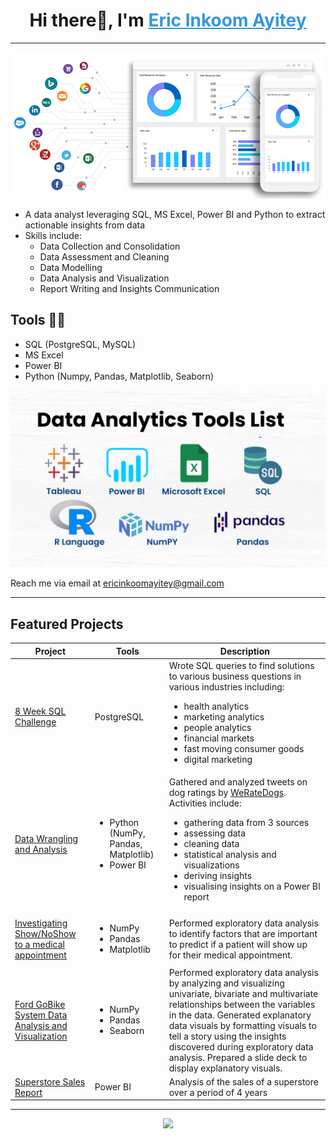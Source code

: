 <h1 align="center">
  Hi there👋, I'm 
  <a href="https://linkedin.com/in/eric-inkoom-ayitey/" style="color:#3498db;" target="_blank">
    Eric Inkoom Ayitey
  </a>
</h1>
<hr/>

<p align="center">
  <!-- Reference a GIF profile image uploaded to your repo, e.g., images/profile.gif -->
  <img src="images/Frontpage.gif" alt="Profile GIF" width="600"/>
</p>

<ul>
  <li>A data analyst leveraging SQL, MS Excel, Power BI and Python to extract actionable insights from data</li>
  <li>Skills include:
    <ul>
      <li>Data Collection and Consolidation</li>
      <li>Data Assessment and Cleaning</li>
      <li>Data Modelling</li>
      <li>Data Analysis and Visualization</li>
      <li>Report Writing and Insights Communication</li>
    </ul>
  </li>
</ul>

## Tools 👩‍💻

<ul>
  <li>SQL (PostgreSQL, MySQL)</li>
  <li>MS Excel</li>
  <li>Power BI</li>
  <li>Python (Numpy, Pandas, Matplotlib, Seaborn)</li>
</ul>

<p align="center">
  <img src="images/tools.png" width="600"/>
</p>
  Reach me via email at <a href="mailto:ericinkoomayitey@gmail.com">ericinkoomayitey@gmail.com</a>
</p>

---

## Featured Projects

<table>
  <thead>
    <tr>
      <th>Project</th>
      <th>Tools</th>
      <th>Description</th>
    </tr>
  </thead>
  <tbody>
    <tr>
      <td><a href="https://github.com/Eric-Inkoom-Ayitey/8-Week-SQL-Challenge">8 Week SQL Challenge</a></td>
      <td>PostgreSQL</td>
      <td>
        Wrote SQL queries to find solutions to various business questions in various industries including:
        <ul>
          <li>health analytics</li>
          <li>marketing analytics</li>
          <li>people analytics</li>
          <li>financial markets</li>
          <li>fast moving consumer goods</li>
          <li>digital marketing</li>
        </ul>
      </td>
    </tr>
    <tr>
      <td><a href="https://github.com/Eric-Inkoom-Ayitey/data-wrangling-analysis">Data Wrangling and Analysis</a></td>
      <td>
        <ul>
          <li>Python (NumPy, Pandas, Matplotlib)</li>
          <li>Power BI</li>
        </ul>
      </td>
      <td>
        Gathered and analyzed tweets on dog ratings by <a href="https://twitter.com/WeRateDogs">WeRateDogs</a>.<br/>
        Activities include:
        <ul>
          <li>gathering data from 3 sources</li>
          <li>assessing data</li>
          <li>cleaning data</li>
          <li>statistical analysis and visualizations</li>
          <li>deriving insights</li>
          <li>visualising insights on a Power BI report</li>
        </ul>
      </td>
    </tr>
    <tr>
      <td><a href="https://github.com/yourusername/show-noshow-medical-appointment">Investigating Show/NoShow to a medical appointment</a></td>
      <td>
        <ul>
          <li>NumPy</li>
          <li>Pandas</li>
          <li>Matplotlib</li>
        </ul>
      </td>
      <td>
        Performed exploratory data analysis to identify factors that are important to predict if a patient will show up for their medical appointment.
      </td>
    </tr>
    <tr>
      <td><a href="https://github.com/yourusername/ford-gobike-system-analysis">Ford GoBike System Data Analysis and Visualization</a></td>
      <td>
        <ul>
          <li>NumPy</li>
          <li>Pandas</li>
          <li>Seaborn</li>
        </ul>
      </td>
      <td>
        Performed exploratory data analysis by analyzing and visualizing univariate, bivariate and multivariate relationships between the variables in the data.
        Generated explanatory data visuals by formatting visuals to tell a story using the insights discovered during exploratory data analysis.
        Prepared a slide deck to display explanatory visuals.
      </td>
    </tr>
    <tr>
      <td><a href="https://github.com/yourusername/superstore-sales-report">Superstore Sales Report</a></td>
      <td>Power BI</td>
      <td>
        Analysis of the sales of a superstore over a period of 4 years
      </td>
    </tr>
  </tbody>
</table>

---

<p align="center">
  <a href="https://linkedin.com/in/eric-inkoom-ayitey/">
    <img src="https://img.shields.io/badge/LinkedIn-blue?logo=linkedin&style=for-the-badge" />
  </a>
</p>
